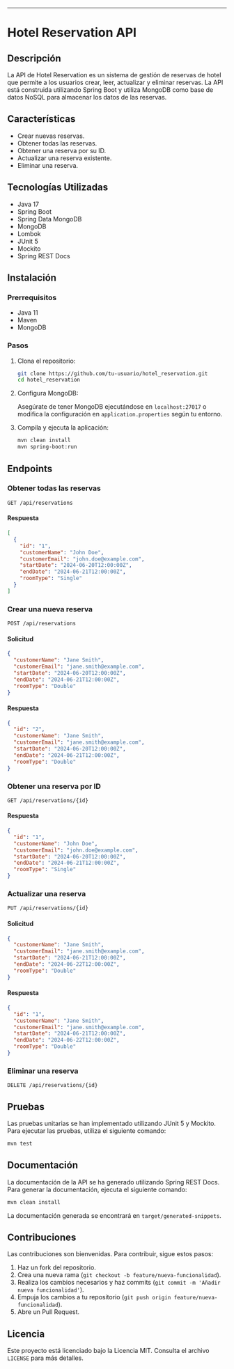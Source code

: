 ---

# Hotel Reservation API

## Descripción

La API de Hotel Reservation es un sistema de gestión de reservas de hotel que permite a los usuarios crear, leer, actualizar y eliminar reservas. La API está construida utilizando Spring Boot y utiliza MongoDB como base de datos NoSQL para almacenar los datos de las reservas.

## Características

- Crear nuevas reservas.
- Obtener todas las reservas.
- Obtener una reserva por su ID.
- Actualizar una reserva existente.
- Eliminar una reserva.

## Tecnologías Utilizadas

- Java 17
- Spring Boot
- Spring Data MongoDB
- MongoDB
- Lombok
- JUnit 5
- Mockito
- Spring REST Docs

## Instalación

### Prerrequisitos

- Java 11
- Maven
- MongoDB

### Pasos

1. Clona el repositorio:

   ```bash
   git clone https://github.com/tu-usuario/hotel_reservation.git
   cd hotel_reservation
   ```

2. Configura MongoDB:
   
   Asegúrate de tener MongoDB ejecutándose en `localhost:27017` o modifica la configuración en `application.properties` según tu entorno.

3. Compila y ejecuta la aplicación:

   ```bash
   mvn clean install
   mvn spring-boot:run
   ```

## Endpoints

### Obtener todas las reservas

```http
GET /api/reservations
```

#### Respuesta

```json
[
  {
    "id": "1",
    "customerName": "John Doe",
    "customerEmail": "john.doe@example.com",
    "startDate": "2024-06-20T12:00:00Z",
    "endDate": "2024-06-21T12:00:00Z",
    "roomType": "Single"
  }
]
```

### Crear una nueva reserva

```http
POST /api/reservations
```

#### Solicitud

```json
{
  "customerName": "Jane Smith",
  "customerEmail": "jane.smith@example.com",
  "startDate": "2024-06-20T12:00:00Z",
  "endDate": "2024-06-21T12:00:00Z",
  "roomType": "Double"
}
```

#### Respuesta

```json
{
  "id": "2",
  "customerName": "Jane Smith",
  "customerEmail": "jane.smith@example.com",
  "startDate": "2024-06-20T12:00:00Z",
  "endDate": "2024-06-21T12:00:00Z",
  "roomType": "Double"
}
```

### Obtener una reserva por ID

```http
GET /api/reservations/{id}
```

#### Respuesta

```json
{
  "id": "1",
  "customerName": "John Doe",
  "customerEmail": "john.doe@example.com",
  "startDate": "2024-06-20T12:00:00Z",
  "endDate": "2024-06-21T12:00:00Z",
  "roomType": "Single"
}
```

### Actualizar una reserva

```http
PUT /api/reservations/{id}
```

#### Solicitud

```json
{
  "customerName": "Jane Smith",
  "customerEmail": "jane.smith@example.com",
  "startDate": "2024-06-21T12:00:00Z",
  "endDate": "2024-06-22T12:00:00Z",
  "roomType": "Double"
}
```

#### Respuesta

```json
{
  "id": "1",
  "customerName": "Jane Smith",
  "customerEmail": "jane.smith@example.com",
  "startDate": "2024-06-21T12:00:00Z",
  "endDate": "2024-06-22T12:00:00Z",
  "roomType": "Double"
}
```

### Eliminar una reserva

```http
DELETE /api/reservations/{id}
```

## Pruebas

Las pruebas unitarias se han implementado utilizando JUnit 5 y Mockito. Para ejecutar las pruebas, utiliza el siguiente comando:

```bash
mvn test
```

## Documentación

La documentación de la API se ha generado utilizando Spring REST Docs. Para generar la documentación, ejecuta el siguiente comando:

```bash
mvn clean install
```

La documentación generada se encontrará en `target/generated-snippets`.

## Contribuciones

Las contribuciones son bienvenidas. Para contribuir, sigue estos pasos:

1. Haz un fork del repositorio.
2. Crea una nueva rama (`git checkout -b feature/nueva-funcionalidad`).
3. Realiza los cambios necesarios y haz commits (`git commit -m 'Añadir nueva funcionalidad'`).
4. Empuja los cambios a tu repositorio (`git push origin feature/nueva-funcionalidad`).
5. Abre un Pull Request.

## Licencia

Este proyecto está licenciado bajo la Licencia MIT. Consulta el archivo `LICENSE` para más detalles.
